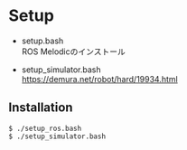 Setup
===
- setup.bash  
ROS Melodicのインストール

- setup_simulator.bash  
https://demura.net/robot/hard/19934.html

## Installation

```
$ ./setup_ros.bash
$ ./setup_simulator.bash
```